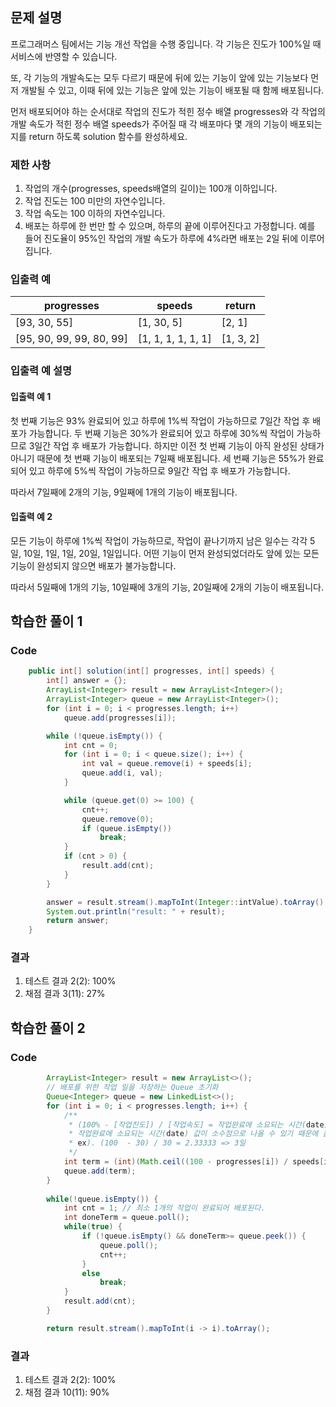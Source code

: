 ## 문제 설명
프로그래머스 팀에서는 기능 개선 작업을 수행 중입니다. 각 기능은 진도가 100%일 때 서비스에 반영할 수 있습니다.

또, 각 기능의 개발속도는 모두 다르기 때문에 뒤에 있는 기능이 앞에 있는 기능보다 먼저 개발될 수 있고, 이때 뒤에 있는 기능은 앞에 있는 기능이 배포될 때 함께 배포됩니다.

먼저 배포되어야 하는 순서대로 작업의 진도가 적힌 정수 배열 progresses와 각 작업의 개발 속도가 적힌 정수 배열 speeds가 주어질 때 각 배포마다 몇 개의 기능이 배포되는지를 return 하도록 solution 함수를 완성하세요.

### 제한 사항
1. 작업의 개수(progresses, speeds배열의 길이)는 100개 이하입니다.
2. 작업 진도는 100 미만의 자연수입니다.
3. 작업 속도는 100 이하의 자연수입니다.
4. 배포는 하루에 한 번만 할 수 있으며, 하루의 끝에 이루어진다고 가정합니다. 예를 들어 진도율이 95%인 작업의 개발 속도가 하루에 4%라면 배포는 2일 뒤에 이루어집니다.

### 입출력 예
|progresses|speeds|return|
|--|--|--|
|[93, 30, 55]|[1, 30, 5]|[2, 1]|
|[95, 90, 99, 99, 80, 99]|[1, 1, 1, 1, 1, 1]|[1, 3, 2]|

### 입출력 예 설명
#### 입출력 예 1
첫 번째 기능은 93% 완료되어 있고 하루에 1%씩 작업이 가능하므로 7일간 작업 후 배포가 가능합니다.
두 번째 기능은 30%가 완료되어 있고 하루에 30%씩 작업이 가능하므로 3일간 작업 후 배포가 가능합니다. 하지만 이전 첫 번째 기능이 아직 완성된 상태가 아니기 때문에 첫 번째 기능이 배포되는 7일째 배포됩니다.
세 번째 기능은 55%가 완료되어 있고 하루에 5%씩 작업이 가능하므로 9일간 작업 후 배포가 가능합니다.

따라서 7일째에 2개의 기능, 9일째에 1개의 기능이 배포됩니다.

#### 입출력 예 2
모든 기능이 하루에 1%씩 작업이 가능하므로, 작업이 끝나기까지 남은 일수는 각각 5일, 10일, 1일, 1일, 20일, 1일입니다. 어떤 기능이 먼저 완성되었더라도 앞에 있는 모든 기능이 완성되지 않으면 배포가 불가능합니다.

따라서 5일째에 1개의 기능, 10일째에 3개의 기능, 20일째에 2개의 기능이 배포됩니다.

## 학습한 풀이 1

### Code
``` java
	public int[] solution(int[] progresses, int[] speeds) {
		int[] answer = {};
		ArrayList<Integer> result = new ArrayList<Integer>();
		ArrayList<Integer> queue = new ArrayList<Integer>();
		for (int i = 0; i < progresses.length; i++)
			queue.add(progresses[i]);

		while (!queue.isEmpty()) {
			int cnt = 0;
			for (int i = 0; i < queue.size(); i++) {
				int val = queue.remove(i) + speeds[i];
				queue.add(i, val);
			}

			while (queue.get(0) >= 100) {
				cnt++;
				queue.remove(0);
				if (queue.isEmpty())
					break;
			}
			if (cnt > 0) {
				result.add(cnt);
			}
		}

		answer = result.stream().mapToInt(Integer::intValue).toArray();
		System.out.println("result: " + result);
		return answer;
	}
```

### 결과
1. 테스트 결과 2(2): 100%
2. 채점 결과 3(11): 27%

## 학습한 풀이 2

### Code
``` java
		ArrayList<Integer> result = new ArrayList<>();
		// 배포를 위한 작업 일을 저장하는 Queue 초기화
		Queue<Integer> queue = new LinkedList<>();
		for (int i = 0; i < progresses.length; i++) {
			/**
			 * (100% - [작업진도]) / [작업속도] = 작업완료에 소요되는 시간(date)
			 * 작업완료에 소요되는 시간(date) 값이 소수점으로 나올 수 있기 때문에 올림한다.
			 * ex). (100  - 30) / 30 = 2.33333 => 3일
			 */
			int term = (int)(Math.ceil((100 - progresses[i]) / speeds[i]));
			queue.add(term);
		}
		
		while(!queue.isEmpty()) {
			int cnt = 1; // 최소 1개의 작업이 완료되어 배포된다.
			int doneTerm = queue.poll();
			while(true) {
				if (!queue.isEmpty() && doneTerm>= queue.peek()) {
					queue.poll();
					cnt++;
				}
				else
					break;
			}
			result.add(cnt);
		}

		return result.stream().mapToInt(i -> i).toArray();
```

### 결과
1. 테스트 결과 2(2): 100%
2. 채점 결과 10(11): 90%
